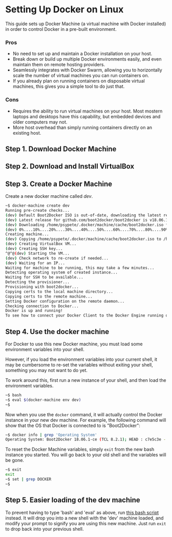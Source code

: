 # Setting Up Docker on Linux

This guide sets up Docker Machine (a virtual machine with Docker installed) in order to control Docker in a pre-built environment.

### Pros
 - No need to set up and maintain a Docker installation on your host.
 - Break down or build up multiple Docker environments easily, and even maintain them on remote hosting providers.
 - Seamlessly integrates with Docker Swarm, allowing you to horizontally scale the number of virtual machines you can run containers on.
 - If you already plan on running containers on disposable virtual machines, this gives you a simple tool to do just that.
### Cons
 - Requires the ability to run virtual machines on your host. Most mostern laptops and desktops have this capability, but embedded devices and older computers may not.
 - More host overhead than simply running containers directly on an existing host.

## Step 1. Download Docker Machine

## Step 2. Download and Install VirtualBox

## Step 3. Create a Docker Machine

Create a new docker machine called *dev*.

```bash
~$ docker-machine create dev
Running pre-create checks...
(dev) Default Boot2Docker ISO is out-of-date, downloading the latest release...
(dev) Latest release for github.com/boot2docker/boot2docker is v18.06.1-ce
(dev) Downloading /home/psypete/.docker/machine/cache/boot2docker.iso from https://github.com/boot2docker/boot2docker/releases/download/v18.06.1-ce/boot2docker.iso...
(dev) 0%....10%....20%....30%....40%....50%....60%....70%....80%....90%....100%
Creating machine...
(dev) Copying /home/psypete/.docker/machine/cache/boot2docker.iso to /home/psypete/.docker/machine/machines/dev/boot2docker.iso...
(dev) Creating VirtualBox VM...
(dev) Creating SSH key...
^@^@(dev) Starting the VM...
(dev) Check network to re-create if needed...
(dev) Waiting for an IP...
Waiting for machine to be running, this may take a few minutes...
Detecting operating system of created instance...
Waiting for SSH to be available...
Detecting the provisioner...
Provisioning with boot2docker...
Copying certs to the local machine directory...
Copying certs to the remote machine...
Setting Docker configuration on the remote daemon...
Checking connection to Docker...
Docker is up and running!
To see how to connect your Docker Client to the Docker Engine running on this virtual machine, run: docker-machine env dev
```

## Step 4. Use the docker machine

For Docker to use this new Docker machine, you must load some environment variables into your shell.

However, if you load the environment variables into your current shell, it may be cumbersome to re-set the variables without exiting your shell, something you may not want to do yet.

To work around this, first run a new instance of your shell, and then load the environment variables.
```bash
~$ bash
~$ eval $(docker-machine env dev)
~$ 
```

Now when you use the `docker` command, it will actually control the Docker instance in your new dev machine.
For example, the following command will show that the OS that Docker is connected to is "Boot2Docker":
```bash
~$ docker info | grep 'Operating System'
Operating System: Boot2Docker 18.06.1-ce (TCL 8.2.1); HEAD : c7e5c3e - Wed Aug 22 16:27:42 UTC 2018
```

To reset the Docker Machine variables, simply `exit` from the new bash instance you started. You will go back to your old shell and the variables will be gone.
```bash
~$ exit
exit
~$ set | grep DOCKER
~$ 
```

## Step 5. Easier loading of the dev machine

To prevent having to type 'bash' and 'eval' as above, run [this bash script](./load-machine.sh) instead. It will drop you into a new shell with the 'dev' machine loaded, and modify your prompt to signify you are using this new machine. Just run `exit` to drop back into your previous shell.

